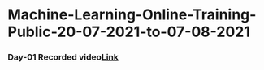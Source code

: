 # Machine-Learning-Online-Training-Public-20-07-2021-to-07-08-2021

### Day-01 Recorded video[Link](https://transcripts.gotomeeting.com/#/s/30d38fc478729ab898f5eaecb9eebb5229b6c87d52c97db223629d75d9164e72)

